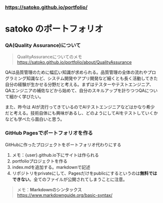 ### https://satoko.github.io/portfolio/

# satoko のポートフォリオ
### QA(Quality Assurance)について

> QualityAssuranceについてのメモ  
> https://satoko.github.io/portfolio/about/QualityAssurance

QAは品質管理のために幅広い知識が求められる。品質管理の全体の流れやプログラミング知識など、システム開発やアプリ開発など細くとも長く活動してきた自分の経験が生かせる分野だと考える。まずはテスターやテストエンジニア、QAエンジニアの補佐などから始めて、自分のスキルアップを計りつつQAについて細かく学びたい。
 
また、昨今は AIが流行ってきているのでAIテストエンジニアなどはかなり希少だと考える。技術自体にも興味があるし、どのようにしてAIをテストしていくかなども学べたら面白いと思う。

 
### GitHub Pagesでポートフォリオを作る
GitHubに作ったプロジェクトをポートフォリオ代わりにする

1. メモ：{user}.github.io下にサイトは作られる
1. portfolioプロジェクトを作る
1. index.mdを追加する。markdownで記述
1. リポジトリをprivateにして、Pagesだけをpublicにするというのは**無料ではできない**。全てのファイルが公開されてしまうことに注意。

> メモ：**Markdownのシンタックス**  
> https://www.markdownguide.org/basic-syntax/ 

